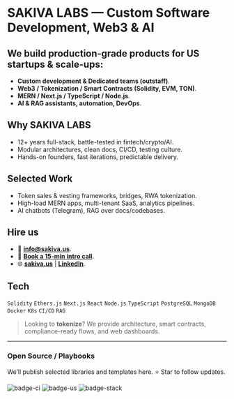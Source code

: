 # SAKIVA LABS — Custom Software Development, Web3 & AI

## We build production-grade products for US startups & scale-ups:
  - **Custom development & Dedicated teams (outstaff)**.
  - **Web3 / Tokenization / Smart Contracts (Solidity, EVM, TON)**.
  - **MERN / Next.js / TypeScript / Node.js**.
  - **AI & RAG assistants, automation, DevOps**.

## Why SAKIVA LABS
  - 12+ years full-stack, battle-tested in fintech/crypto/AI.
  - Modular architectures, clean docs, CI/CD, testing culture.
  - Hands-on founders, fast iterations, predictable delivery.

## Selected Work
  - Token sales & vesting frameworks, bridges, RWA tokenization.
  - High-load MERN apps, multi-tenant SaaS, analytics pipelines.
  - AI chatbots (Telegram), RAG over docs/codebases.

## Hire us
  - 📧 [**info@sakiva.us**](mailto:info@sakiva.us).
  - 📆 [**Book a 15-min intro call**](mailto:info@sakiva.us).
  - 🌐 [**sakiva.us**](https://sakiva.us/) | [**LinkedIn**](https://www.linkedin.com/company/sakiva-labs/).

## Tech
`Solidity` `Ethers.js` `Next.js` `React` `Node.js` `TypeScript` `PostgreSQL` `MongoDB` `Docker` `K8s` `CI/CD` `RAG`

> Looking to **tokenize**? We provide architecture, smart contracts, compliance-ready flows, and web dashboards.

---


### Open Source / Playbooks
We’ll publish selected libraries and templates here. ⭐ Star to follow updates.

![badge-ci](https://img.shields.io/badge/CI-ready-success)
![badge-us](https://img.shields.io/badge/Focus-US%20market-blue)
![badge-stack](https://img.shields.io/badge/MERN%20%2B%20Web3-TS%2FSolidity-purple)
